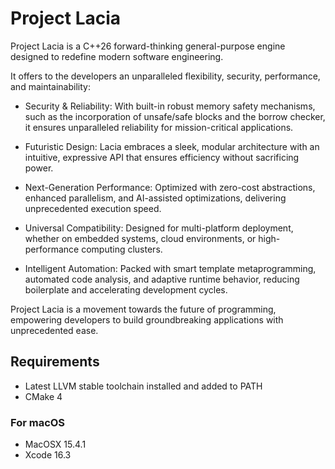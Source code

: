# Project Lacia

Project Lacia is a C++26 forward-thinking general-purpose engine designed to redefine modern software engineering.

It offers to the developers an unparalleled flexibility, security, performance, and maintainability:

- Security & Reliability: With built-in robust memory safety mechanisms, such as the incorporation of unsafe/safe blocks and the borrow checker, it ensures unparalleled reliability for mission-critical applications.

- Futuristic Design: Lacia embraces a sleek, modular architecture with an intuitive, expressive API that ensures efficiency without sacrificing power.

- Next-Generation Performance: Optimized with zero-cost abstractions, enhanced parallelism, and AI-assisted optimizations, delivering unprecedented execution speed.

- Universal Compatibility: Designed for multi-platform deployment, whether on embedded systems, cloud environments, or high-performance computing clusters.

- Intelligent Automation: Packed with smart template metaprogramming, automated code analysis, and adaptive runtime behavior, reducing boilerplate and accelerating development cycles.

Project Lacia is a movement towards the future of programming, empowering developers to build groundbreaking applications with unprecedented ease.


## Requirements

- Latest LLVM stable toolchain installed and added to PATH
- CMake 4


### For macOS

- MacOSX 15.4.1
- Xcode 16.3